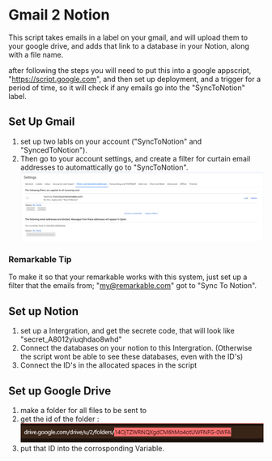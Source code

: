# Gmail 2 Notion
This script takes emails in a label on your gmail, and will upload them to your google drive, and adds that link to a database in your Notion, along with a file name.

after following the steps you will need to put this into a google appscript, "https://script.google.com", and then set up deployment, and a trigger for a period of time, so it will check if any emails go into the "SyncToNotion" label.

## Set Up Gmail
1. set up two labls on your account ("SyncToNotion" and "SyncedToNotion"). 
2. Then go to your account settings, and create a filter for curtain email addresses to automattically go to "SyncToNotion".
![Alt text](image-1.png)

### Remarkable Tip
To make it so that your remarkable works with this system, just set up a filter that the emails from; "my@remarkable.com" got to "Sync To Notion".

## Set up Notion
1. set up a Intergration, and get the secrete code, that will look like "secret_A8012yiuqhdao8whd"
2. Connect the databases on your notion to this Intergration. (Otherwise the script wont be able to see these databases, even with the ID's)
3. Connect the ID's in the allocated spaces in the script

## Set up Google Drive
1. make a folder for all files to be sent to
2. get the id of the folder :
![Alt text](image.png)
3. put that ID into the corrosponding Variable.
